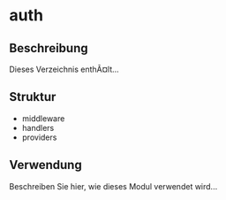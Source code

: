 ﻿# auth

## Beschreibung
Dieses Verzeichnis enthÃ¤lt...

## Struktur
- middleware
- handlers
- providers


## Verwendung
Beschreiben Sie hier, wie dieses Modul verwendet wird...
